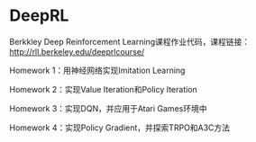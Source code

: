 # DeepRL
Berkkley Deep Reinforcement Learning课程作业代码，课程链接：http://rll.berkeley.edu/deeprlcourse/

Homework 1：用神经网络实现Imitation Learning

Homework 2：实现Value Iteration和Policy Iteration

Homework 3：实现DQN，并应用于Atari Games环境中

Homework 4：实现Policy Gradient，并探索TRPO和A3C方法















